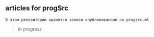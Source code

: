 articles for progSrc
-----

    В этом репозитории хранятся записи опубликованные на progsrc.ml
    
> _In progress_
